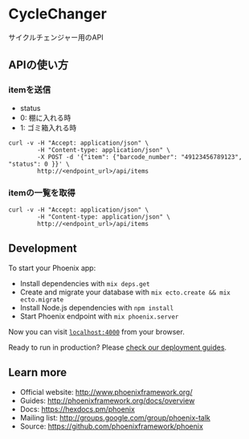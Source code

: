 # CycleChanger
サイクルチェンジャー用のAPI

## APIの使い方
### itemを送信
* status
 * 0: 棚に入れる時
 * 1: ゴミ箱入れる時

```
curl -v -H "Accept: application/json" \
        -H "Content-type: application/json" \
        -X POST -d '{"item": {"barcode_number": "49123456789123", "status": 0 }}' \
        http://<endpoint_url>/api/items
```

### itemの一覧を取得
```
curl -v -H "Accept: application/json" \
        -H "Content-type: application/json" \
        http://<endpoint_url>/api/items
```

## Development
To start your Phoenix app:

  * Install dependencies with `mix deps.get`
  * Create and migrate your database with `mix ecto.create && mix ecto.migrate`
  * Install Node.js dependencies with `npm install`
  * Start Phoenix endpoint with `mix phoenix.server`

Now you can visit [`localhost:4000`](http://localhost:4000) from your browser.

Ready to run in production? Please [check our deployment guides](http://www.phoenixframework.org/docs/deployment).

## Learn more

  * Official website: http://www.phoenixframework.org/
  * Guides: http://phoenixframework.org/docs/overview
  * Docs: https://hexdocs.pm/phoenix
  * Mailing list: http://groups.google.com/group/phoenix-talk
  * Source: https://github.com/phoenixframework/phoenix
